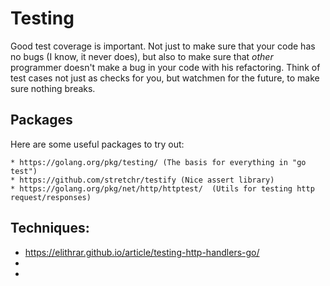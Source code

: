 # Testing

Good test coverage is important.  Not just to make sure that your code has no bugs (I know, it never does), but also to make sure that *other* programmer doesn't make a bug in your code with his refactoring.  Think of test cases not just as checks for you, but watchmen for the future, to make sure nothing breaks.

## Packages

Here are some useful packages to try out:
	
	* https://golang.org/pkg/testing/ (The basis for everything in "go test")
	* https://github.com/stretchr/testify (Nice assert library)
	* https://golang.org/pkg/net/http/httptest/  (Utils for testing http request/responses)


## Techniques:

  * https://elithrar.github.io/article/testing-http-handlers-go/
  * 
  * 